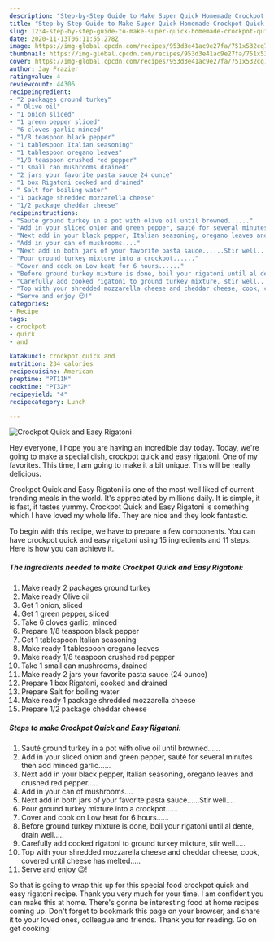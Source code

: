 ```yaml
---
description: "Step-by-Step Guide to Make Super Quick Homemade Crockpot Quick and Easy Rigatoni"
title: "Step-by-Step Guide to Make Super Quick Homemade Crockpot Quick and Easy Rigatoni"
slug: 1234-step-by-step-guide-to-make-super-quick-homemade-crockpot-quick-and-easy-rigatoni
date: 2020-11-13T06:11:55.278Z
image: https://img-global.cpcdn.com/recipes/953d3e41ac9e27fa/751x532cq70/crockpot-quick-and-easy-rigatoni-recipe-main-photo.jpg
thumbnail: https://img-global.cpcdn.com/recipes/953d3e41ac9e27fa/751x532cq70/crockpot-quick-and-easy-rigatoni-recipe-main-photo.jpg
cover: https://img-global.cpcdn.com/recipes/953d3e41ac9e27fa/751x532cq70/crockpot-quick-and-easy-rigatoni-recipe-main-photo.jpg
author: Jay Frazier
ratingvalue: 4
reviewcount: 44306
recipeingredient:
- "2 packages ground turkey"
- " Olive oil"
- "1 onion sliced"
- "1 green pepper sliced"
- "6 cloves garlic minced"
- "1/8 teaspoon black pepper"
- "1 tablespoon Italian seasoning"
- "1 tablespoon oregano leaves"
- "1/8 teaspoon crushed red pepper"
- "1 small can mushrooms drained"
- "2 jars your favorite pasta sauce 24 ounce"
- "1 box Rigatoni cooked and drained"
- " Salt for boiling water"
- "1 package shredded mozzarella cheese"
- "1/2 package cheddar cheese"
recipeinstructions:
- "Sauté ground turkey in a pot with olive oil until browned......"
- "Add in your sliced onion and green pepper, sauté for several minutes then add minced garlic......"
- "Next add in your black pepper, Italian seasoning, oregano leaves and crushed red pepper....."
- "Add in your can of mushrooms...."
- "Next add in both jars of your favorite pasta sauce......Stir well...."
- "Pour ground turkey mixture into a crockpot......"
- "Cover and cook on Low heat for 6 hours......"
- "Before ground turkey mixture is done, boil your rigatoni until al dente, drain well....."
- "Carefully add cooked rigatoni to ground turkey mixture, stir well....."
- "Top with your shredded mozzarella cheese and cheddar cheese, cook, covered until cheese has melted....."
- "Serve and enjoy 😉!"
categories:
- Recipe
tags:
- crockpot
- quick
- and

katakunci: crockpot quick and 
nutrition: 234 calories
recipecuisine: American
preptime: "PT11M"
cooktime: "PT32M"
recipeyield: "4"
recipecategory: Lunch

---
```



![Crockpot Quick and Easy Rigatoni](https://img-global.cpcdn.com/recipes/953d3e41ac9e27fa/751x532cq70/crockpot-quick-and-easy-rigatoni-recipe-main-photo.jpg)

Hey everyone, I hope you are having an incredible day today. Today, we're going to make a special dish, crockpot quick and easy rigatoni. One of my favorites. This time, I am going to make it a bit unique. This will be really delicious.



Crockpot Quick and Easy Rigatoni is one of the most well liked of current trending meals in the world. It's appreciated by millions daily. It is simple, it is fast, it tastes yummy. Crockpot Quick and Easy Rigatoni is something which I have loved my whole life. They are nice and they look fantastic.


To begin with this recipe, we have to prepare a few components. You can have crockpot quick and easy rigatoni using 15 ingredients and 11 steps. Here is how you can achieve it.

<!--inarticleads1-->

##### The ingredients needed to make Crockpot Quick and Easy Rigatoni:

1. Make ready 2 packages ground turkey
1. Make ready  Olive oil
1. Get 1 onion, sliced
1. Get 1 green pepper, sliced
1. Take 6 cloves garlic, minced
1. Prepare 1/8 teaspoon black pepper
1. Get 1 tablespoon Italian seasoning
1. Make ready 1 tablespoon oregano leaves
1. Make ready 1/8 teaspoon crushed red pepper
1. Take 1 small can mushrooms, drained
1. Make ready 2 jars your favorite pasta sauce (24 ounce)
1. Prepare 1 box Rigatoni, cooked and drained
1. Prepare  Salt for boiling water
1. Make ready 1 package shredded mozzarella cheese
1. Prepare 1/2 package cheddar cheese




<!--inarticleads2-->

##### Steps to make Crockpot Quick and Easy Rigatoni:

1. Sauté ground turkey in a pot with olive oil until browned......
1. Add in your sliced onion and green pepper, sauté for several minutes then add minced garlic......
1. Next add in your black pepper, Italian seasoning, oregano leaves and crushed red pepper.....
1. Add in your can of mushrooms....
1. Next add in both jars of your favorite pasta sauce......Stir well....
1. Pour ground turkey mixture into a crockpot......
1. Cover and cook on Low heat for 6 hours......
1. Before ground turkey mixture is done, boil your rigatoni until al dente, drain well.....
1. Carefully add cooked rigatoni to ground turkey mixture, stir well.....
1. Top with your shredded mozzarella cheese and cheddar cheese, cook, covered until cheese has melted.....
1. Serve and enjoy 😉!




So that is going to wrap this up for this special food crockpot quick and easy rigatoni recipe. Thank you very much for your time. I am confident you can make this at home. There's gonna be interesting food at home recipes coming up. Don't forget to bookmark this page on your browser, and share it to your loved ones, colleague and friends. Thank you for reading. Go on get cooking!
